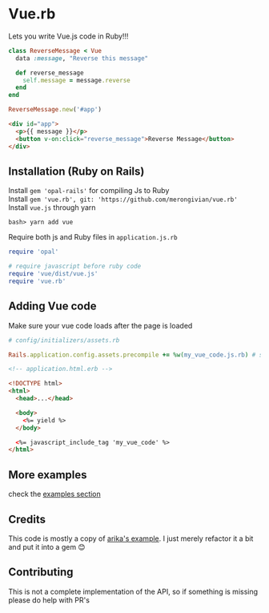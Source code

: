 # Vue.rb

Lets you write Vue.js code in Ruby!!!

```ruby
class ReverseMessage < Vue
  data :message, "Reverse this message"

  def reverse_message
    self.message = message.reverse
  end
end

ReverseMessage.new('#app')
```

```html
<div id="app">
  <p>{{ message }}</p>
  <button v-on:click="reverse_message">Reverse Message</button>
</div>
```

## Installation (Ruby on Rails)

Install `gem 'opal-rails'` for compiling Js to Ruby
</br>
Install `gem 'vue.rb', git: 'https://github.com/merongivian/vue.rb'`
</br>
Install `vue.js` through yarn
```
bash> yarn add vue
```
Require both js and Ruby files in `application.js.rb`
```ruby
require 'opal'

# require javascript before ruby code
require 'vue/dist/vue.js'
require 'vue.rb'
```

## Adding Vue code

Make sure your vue code loads after the page is loaded
```ruby
# config/initializers/assets.rb

Rails.application.config.assets.precompile += %w(my_vue_code.js.rb) # should be in app/assets/javascripts
```
```html
<!-- application.html.erb -->

<!DOCTYPE html>
<html>
  <head>...</head>

  <body>
    <%= yield %>
  </body>

  <%= javascript_include_tag 'my_vue_code' %>
</html>
```

## More examples

check the [examples section](https://github.com/merongivian/vue.rb/tree/master/examples)

## Credits

This code is mostly a copy of [arika's example](https://github.com/arika/opal-vue-trial). I just merely refactor
it a bit and put it into a gem :blush:

## Contributing

This is not a complete implementation of the API, so if something is missing please do help with PR's
